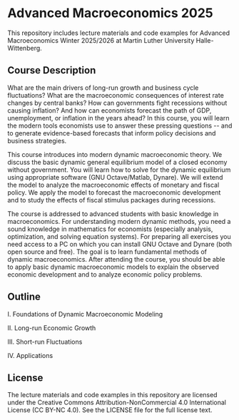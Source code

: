 # Advanced Macroeconomics 2025
This repository includes lecture materials and code examples for Advanced Macroeconomics Winter 2025/2026 at Martin Luther University Halle-Wittenberg.

## Course Description
What are the main drivers of long-run growth and business cycle fluctuations? What are the macroeconomic consequences of interest rate changes by central banks? How can governments fight recessions without causing inflation? And how can economists forecast the path of GDP, unemployment, or inflation in the years ahead? In this course, you will learn the modern tools economists use to answer these pressing questions -- and to generate evidence-based forecasts that inform policy decisions and business strategies.

This course introduces into modern dynamic macroeconomic theory. We discuss the basic dynamic general equilibrium model of a closed economy without government. You will learn how to solve for the dynamic equilibrium using appropriate software (GNU Octave/Matlab, Dynare). We will extend the model to analyze the macroeconomic effects of monetary and fiscal policy. We apply the model to forecast the macroeconomic development and to study the effects of fiscal stimulus packages during recessions. 

The course is addressed to advanced students with basic knowledge in macroeconomics. For understanding modern dynamic methods, you need a sound knowledge in mathematics for economists (especially analysis, optimization, and solving equation systems). For preparing all exercises you need access to a PC on which you can install GNU Octave  and Dynare (both open source and free). The goal is to learn fundamental methods of dynamic macroeconomics. After attending the course, you should be able to apply basic dynamic macroeconomic models to explain the observed economic development and to analyze economic policy problems.

## Outline
I. Foundations of Dynamic Macroeconomic Modeling

II. Long-run Economic Growth

III. Short-run Fluctuations

IV. Applications

## License
The lecture materials and code examples in this repository are licensed under the Creative Commons Attribution-NonCommercial 4.0 International License (CC BY-NC 4.0). See the LICENSE file for the full license text.
